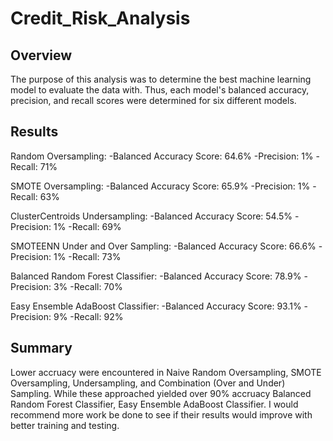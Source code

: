 # Credit_Risk_Analysis
## Overview
The purpose of this analysis was to determine the best machine learning model to evaluate the data with. Thus, each model's balanced accuracy, precision, and recall scores were determined for six different models.
## Results
Random Oversampling:
  -Balanced Accuracy Score: 64.6%
  -Precision: 1%
  -Recall: 71%
  
SMOTE Oversampling:
  -Balanced Accuracy Score: 65.9%
  -Precision: 1%
  -Recall: 63%
  
ClusterCentroids Undersampling:
  -Balanced Accuracy Score: 54.5%
  -Precision: 1%
  -Recall: 69%
  
SMOTEENN Under and Over Sampling:
  -Balanced Accuracy Score: 66.6%
  -Precision: 1%
  -Recall: 73%
  
Balanced Random Forest Classifier:
  -Balanced Accuracy Score: 78.9%
  -Precision: 3%
  -Recall: 70%
  
Easy Ensemble AdaBoost Classifier:
  -Balanced Accuracy Score: 93.1%
  -Precision: 9%
  -Recall: 92%
  
  ## Summary
Lower accruacy were encountered in Naive Random Oversampling, SMOTE Oversampling, Undersampling, and Combination (Over and Under) Sampling.
While these approached yielded over 90% accruacy Balanced Random Forest Classifier, Easy Ensemble AdaBoost Classifier.
I would recommend more work be done to see if their results would improve with better training and testing.
